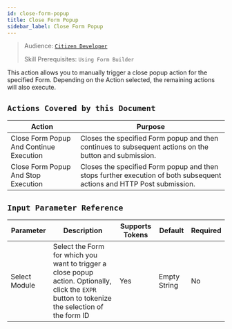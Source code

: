 ```yaml
---
id: close-form-popup
title: Close Form Popup
sidebar_label: Close Form Popup
---
```


> Audience: [`Citizen Developer`](/audience.md#citizen-developers)
>
> Skill Prerequisites: `Using Form Builder`

This action allows you to manually trigger a close popup action for the specified Form. Depending on the Action selected, the remaining actions will also execute.

## `Actions Covered by this Document`

| Action | Purpose |
| -- | -- |
| Close Form Popup And Continue Execution | Closes the specified Form popup and then continues to subsequent actions on the button and submission. |
| Close Form Popup And Stop Execution | Closes the specified Form popup and then stops further execution of both subsequent actions and HTTP Post submission. |

## `Input Parameter Reference`

| Parameter | Description | Supports Tokens | Default | Required |
| -- | -- | -- | -- | -- |
| Select Module | Select the Form for which you want to trigger a close popup action. Optionally, click the `EXPR` button to tokenize the selection of the form ID| Yes | Empty String | No |
